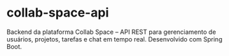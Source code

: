 # collab-space-api
Backend da plataforma Collab Space – API REST para gerenciamento de usuários, projetos, tarefas e chat em tempo real. Desenvolvido com Spring Boot.
